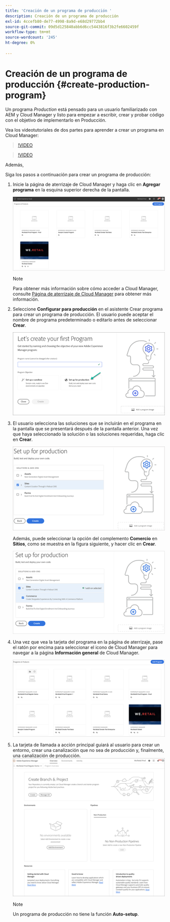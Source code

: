 ```yaml
---
title: 'Creación de un programa de producción '
description: Creación de un programa de producción
exl-id: 4ccefb80-de77-4998-8a9d-e68d29772bb4
source-git-commit: 09d5d125840abb6d6cc5443816f3b2fe6602459f
workflow-type: tm+mt
source-wordcount: '245'
ht-degree: 0%

---
```


# Creación de un programa de producción {#create-production-program}

Un programa *Production* está pensado para un usuario familiarizado con AEM y Cloud Manager y listo para empezar a escribir, crear y probar código con el objetivo de implementarlo en Producción.

Vea los videotutoriales de dos partes para aprender a crear un programa en Cloud Manager:

>[!VIDEO](https://video.tv.adobe.com/v/334953)

>[!VIDEO](https://video.tv.adobe.com/v/334954)

Además,

Siga los pasos a continuación para crear un programa de producción:

1. Inicie la página de aterrizaje de Cloud Manager y haga clic en **Agregar programa** en la esquina superior derecha de la pantalla.

   ![](assets/first_timelogin1.png)

   >[!NOTE]
   >Para obtener más información sobre cómo acceder a Cloud Manager, consulte [Página de aterrizaje de Cloud Manager](/help/onboarding/what-is-required/navigate-to-cloud-manager.md) para obtener más información.

1. Seleccione **Configurar para producción** en el asistente Crear programa para crear un programa de producción. El usuario puede aceptar el nombre de programa predeterminado o editarlo antes de seleccionar **Crear**.

   ![](assets/create-prod1.png)

1. El usuario selecciona las soluciones que se incluirán en el programa en la pantalla que se presentará después de la pantalla anterior. Una vez que haya seleccionado la solución o las soluciones requeridas, haga clic en **Crear**.


   ![](assets/setup-prod-select.png)

   Además, puede seleccionar la opción del complemento **Comercio** en **Sitios**, como se muestra en la figura siguiente, y hacer clic en **Crear**.

   ![](assets/setup-prod-commerce.png)

1. Una vez que vea la tarjeta del programa en la página de aterrizaje, pase el ratón por encima para seleccionar el icono de Cloud Manager para navegar a la página **Información general** de Cloud Manager.

   ![](assets/set-up-prod4.png)

1. La tarjeta de llamada a acción principal guiará al usuario para crear un entorno, crear una canalización que no sea de producción y, finalmente, una canalización de producción.
   ![](assets/set-up-prod5.png)


   >[!NOTE]
   >Un programa de producción no tiene la función **Auto-setup**.
